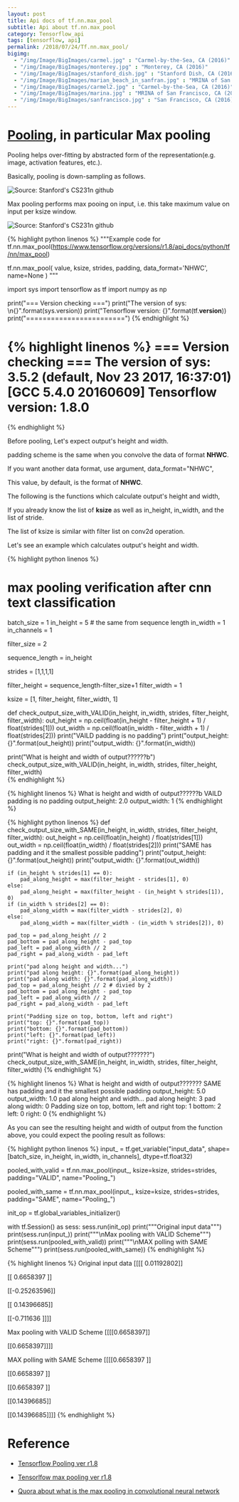 ```yaml
---
layout: post
title: Api docs of tf.nn.max_pool
subtitle: Api about tf.nn.max_pool
category: Tensorflow_api
tags: [tensorflow, api]
permalink: /2018/07/24/Tf.nn.max_pool/
bigimg: 
  - "/img/Image/BigImages/carmel.jpg" : "Carmel-by-the-Sea, CA (2016)"
  - "/img/Image/BigImages/monterey.jpg" : "Monterey, CA (2016)"
  - "/img/Image/BigImages/stanford_dish.jpg" : "Stanford Dish, CA (2016)"
  - "/img/Image/BigImages/marian_beach_in_sanfran.jpg" : "MRINA of San Francisco, CA (2016)"
  - "/img/Image/BigImages/carmel2.jpg" : "Carmel-by-the-Sea, CA (2016)"
  - "/img/Image/BigImages/marina.jpg" : "MRINA of San Francisco, CA (2016)"
  - "/img/Image/BigImages/sanfrancisco.jpg" : "San Francisco, CA (2016)"
---
```


<!-- from https://github.com/hyunyoung2/hyunyoung2_Machine_Learning/blob/master/Tutorial/Tensorflow/00.Function_API/05-tf.nn.max_pool.ipynb -->

# [Pooling](https://www.tensorflow.org/versions/r1.8/api_docs/python/tf/nn/max_pool), in particular Max pooling

Pooling helps over-fitting by abstracted form of the representation(e.g. image, activation features, etc.).

Basically, pooling is down-sampling as follows. 


![Source: Stanford's CS231n github](https://raw.githubusercontent.com/hyunyoung2/hyunyoung2_Machine_Learning/master/Tutorial/Tensorflow/00.Function_API/Images/05-tf.nn.max_pool/Pooling.png)


Max pooling performs max pooing on input, i.e. this take maximum value on input per ksize window.


![Source: Stanford's CS231n github](https://raw.githubusercontent.com/hyunyoung2/hyunyoung2_Machine_Learning/master/Tutorial/Tensorflow/00.Function_API/Images/05-tf.nn.max_pool/max_poolling.png)

{% highlight python linenos %}
"""Example code for tf.nn.max_pool(https://www.tensorflow.org/versions/r1.8/api_docs/python/tf/nn/max_pool)

tf.nn.max_pool(
    value,
    ksize,
    strides,
    padding,
    data_format='NHWC',
    name=None
)
"""

import sys
import tensorflow as tf
import numpy as np

print("=== Version checking ===")
print("The version of sys: \n{}".format(sys.version))
print("Tensorflow version: {}".format(tf.__version__))
print("========================")
{% endhighlight %}

{% highlight linenos %}
=== Version checking ===
The version of sys: 
3.5.2 (default, Nov 23 2017, 16:37:01) 
[GCC 5.4.0 20160609]
Tensorflow version: 1.8.0
========================
{% endhighlight %}

Before pooling, Let's expect output's height and width. 

padding scheme is the same when you convolve the data of format **NHWC**. 

If you want another data format, use argument, data_format="NHWC", 

This value, by default, is the format of **NHWC**.

The following is the functions which calculate output's height and width, 

If you already know the list of **ksize** as well as in_height, in_width, and the list of stride. 

The list of ksize is similar with filter list on conv2d operation. 

Let's see an example which calculates output's height and width.

{% highlight python linenos %}
# max pooling verification after cnn text classification
batch_size = 1
in_height = 5 # the same from sequence length
in_width = 1
in_channels = 1

filter_size = 2

sequence_length = in_height

strides = [1,1,1,1]

filter_height = sequence_length-filter_size+1
filter_width = 1

ksize = [1, filter_height, filter_width, 1]

def check_output_size_with_VALID(in_height, in_width, strides, filter_height, filter_width):
    out_height = np.ceil(float(in_height - filter_height + 1) / float(strides[1]))
    out_width  = np.ceil(float(in_width - filter_width + 1) / float(strides[2]))
    print("VAILD padding is no padding")
    print("output_height: {}".format(out_height))
    print("output_width: {}".format(in_width))
    
print("What is height and width of output??????b")
check_output_size_with_VALID(in_height, in_width, strides, filter_height, filter_width)    
{% endhighlight %}

{% highlight linenos %}
What is height and width of output??????b
VAILD padding is no padding
output_height: 2.0
output_width: 1
{% endhighlight %}

{% highlight python linenos %}
def check_output_size_with_SAME(in_height, in_width, strides, filter_height, filter_width):
    out_height = np.ceil(float(in_height) / float(strides[1]))
    out_width  = np.ceil(float(in_width) / float(strides[2]))
    print("SAME has padding and it the smallest possible padding")
    print("output_height: {}".format(out_height))
    print("output_width: {}".format(out_width))

    if (in_height % strides[1] == 0):
        pad_along_height = max(filter_height - strides[1], 0)
    else:
        pad_along_height = max(filter_height - (in_height % strides[1]), 0)
    if (in_width % strides[2] == 0):
        pad_along_width = max(filter_width - strides[2], 0)
    else:
        pad_along_width = max(filter_width - (in_width % strides[2]), 0)

    pad_top = pad_along_height // 2
    pad_bottom = pad_along_height - pad_top
    pad_left = pad_along_width // 2
    pad_right = pad_along_width - pad_left

    print("pad along height and width...")
    print("pad along height: {}".format(pad_along_height))
    print("pad along width: {}".format(pad_along_width))
    pad_top = pad_along_height // 2 # divied by 2
    pad_bottom = pad_along_height - pad_top
    pad_left = pad_along_width // 2
    pad_right = pad_along_width - pad_left    

    print("Padding size on top, bottom, left and right")
    print("top: {}".format(pad_top))
    print("bottom: {}".format(pad_bottom))
    print("left: {}".format(pad_left))
    print("right: {}".format(pad_right))   

print("What is height and width of output???????")
check_output_size_with_SAME(in_height, in_width, strides, filter_height, filter_width)
{% endhighlight %}

{% highlight linenos %}
What is height and width of output???????
SAME has padding and it the smallest possible padding
output_height: 5.0
output_width: 1.0
pad along height and width...
pad along height: 3
pad along width: 0
Padding size on top, bottom, left and right
top: 1
bottom: 2
left: 0
right: 0
{% endhighlight %}

As you can see the resulting height and width of output from the function above, you could expect the pooling result as follows:

{% highlight python linenos %}
input_ = tf.get_variable("input_data", shape=[batch_size, in_height, in_width, in_channels], dtype=tf.float32)


pooled_with_valid = tf.nn.max_pool(input_, 
                        ksize=ksize, 
                        strides=strides,
                        padding="VALID",
                        name="Pooling_")

pooled_with_same = tf.nn.max_pool(input_, 
                        ksize=ksize, 
                        strides=strides,
                        padding="SAME",
                        name="Pooling_")


init_op = tf.global_variables_initializer()

with tf.Session() as sess:
    sess.run(init_op)
    print("""Original input data""")
    print(sess.run(input_))
    print("""\nMax pooling with VALID Scheme""")
    print(sess.run(pooled_with_valid))
    print("""\nMAX polling with SAME Scheme""")
    print(sess.run(pooled_with_same))
{% endhighlight %}

{% highlight linenos %}
Original input data
[[[[ 0.01192802]]

  [[ 0.6658397 ]]

  [[-0.25263596]]

  [[ 0.14396685]]

  [[-0.711636  ]]]]

Max pooling with VALID Scheme
[[[[0.6658397]]

  [[0.6658397]]]]

MAX polling with SAME Scheme
[[[[0.6658397 ]]

  [[0.6658397 ]]

  [[0.6658397 ]]

  [[0.14396685]]

  [[0.14396685]]]]
{% endhighlight %}

# Reference

 - [Tensorflow Pooling ver r1.8](https://www.tensorflow.org/versions/r1.8/api_guides/python/nn#Pooling)
 
 - [Tensorlfow max pooling ver r1.8](https://www.tensorflow.org/versions/r1.8/api_docs/python/tf/nn/max_pool)
 
 - [Quora about what is the max pooling in convolutional neural network](https://www.quora.com/What-is-max-pooling-in-convolutional-neural-networks)
